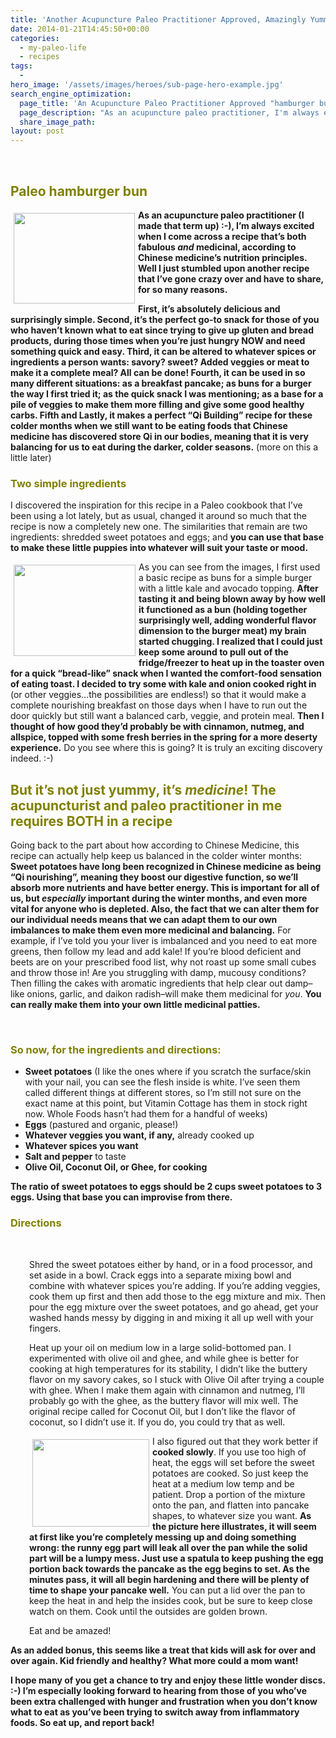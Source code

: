 ```yaml
---
title: 'Another Acupuncture Paleo Practitioner Approved, Amazingly Yummy and Filling Non-grain &#8220;bun/pancake&#8221; Recipe, Perfectly Balancing for Cold Winter Months'
date: 2014-01-21T14:45:50+00:00
categories:
  - my-paleo-life
  - recipes
tags:
  -
hero_image: '/assets/images/heroes/sub-page-hero-example.jpg'
search_engine_optimization:
  page_title: 'An Acupuncture Paleo Practitioner Approved "hamburger bun" Recipe'
  page_description: "As an acupuncture paleo practitioner, I'm always excited when I come across a recipe that not only tastes fabulous and is versatile, but is medicinal according the nutrition principles of Chinese Medicine. "
  share_image_path:
layout: post
---
```

&nbsp;

## <span style="color: #808000;">Paleo hamburger bun</span>

<img src="http://ih.constantcontact.com/fs124/1102844965003/img/175.jpg" alt="" width="194" height="145" align="left" border="0" hspace="5" vspace="5" />**As an acupuncture paleo practitioner (I made that term up) :-), I&#8217;m always excited when I come across a recipe that&#8217;s both fabulous _and_ medicinal, according to Chinese medicine&#8217;s nutrition principles. Well I just stumbled upon another recipe that I&#8217;ve gone crazy over and have to share, for so many reasons.**

**First, it&#8217;s absolutely delicious and surprisingly simple. Second, it&#8217;s the perfect go-to snack for those of you who haven&#8217;t known what to eat since trying to give up gluten and bread products, during those times when you&#8217;re just hungry NOW and need something quick and easy. Third, it can be altered to whatever spices or ingredients a person wants: savory? sweet? Added veggies or meat to make it a complete meal? All can be done! Fourth, it can be used in so many different situations: as a breakfast pancake; as buns for a burger the way I first tried it; as the quick snack I was mentioning; as a base for a pile of veggies to make them more filling and give some good healthy carbs. Fifth and Lastly, it makes a perfect &#8220;Qi Building&#8221; recipe for these colder months when we still want to be eating foods that Chinese medicine has discovered store Qi in our bodies, meaning that it is very balancing for us to eat during the darker, colder seasons.** (more on this a little later)

### <span style="color: #808000;">Two simple ingredients</span>

I discovered the inspiration for this recipe in a Paleo cookbook that I&#8217;ve been using a lot lately, but as usual, changed it around so much that the recipe is now a completely new one. The similarities that remain are two ingredients: shredded sweet potatoes and eggs; and **you can use that base to make these little puppies into whatever will suit your taste or mood.**

 <img src="http://ih.constantcontact.com/fs124/1102844965003/img/176.jpg" alt="" width="195" height="146" align="left" border="0" hspace="5" vspace="5" />As you can see from the images, I first used a basic recipe as buns for a simple burger with a little kale and avocado topping. **After tasting it and being blown away by how well it functioned as a bun (holding together surprisingly well, adding wonderful flavor dimension to the burger meat) my brain started chugging. I realized that I could just keep some around to pull out of the fridge/freezer to heat up in the toaster oven for a quick &#8220;bread-like&#8221; snack when I wanted the comfort-food sensation of eating toast. I decided to try some with kale and onion cooked right in** (or other veggies&#8230;the possibilities are endless!) so that it would make a complete nourishing breakfast on those days when I have to run out the door quickly but still want a balanced carb, veggie, and protein meal. **Then I thought of how good they&#8217;d probably be with cinnamon, nutmeg, and allspice, topped with some fresh berries in the spring for a more deserty experience.** Do you see where this is going? It is truly an exciting discovery indeed. :-)

## <span style="color: #808000;">But it&#8217;s not just yummy, it&#8217;s <em>medicine</em>! The acupuncturist and paleo practitioner in me requires BOTH in a recipe<br /> </span>

Going back to the part about how according to Chinese Medicine, this recipe can actually help keep us balanced in the colder winter months: **Sweet potatoes have long been recognized in Chinese medicine as being &#8220;Qi nourishing&#8221;, meaning they boost our digestive function, so we&#8217;ll absorb more nutrients and have better energy. This is important for all of us, but _especially_ important during the winter months, and even more vital for anyone who is depleted. Also, the fact that we can alter them for our individual needs means that we can adapt them to our own imbalances to make them even more medicinal and balancing.** For example, if I&#8217;ve told you your liver is imbalanced and you need to eat more greens, then follow my lead and add kale! If you&#8217;re blood deficient and beets are on your prescribed food list, why not roast up some small cubes and throw those in! Are you struggling with damp, mucousy conditions? Then filling the cakes with aromatic ingredients that help clear out damp&#8211;like onions, garlic, and daikon radish&#8211;will make them medicinal for _you_. **You can really make them into your own little medicinal patties.**

&nbsp;

### <span style="color: #808000;">So now, for the ingredients and directions:</span>

  * **Sweet potatoes** (I like the ones where if you scratch the surface/skin with your nail, you can see the flesh inside is white. I&#8217;ve seen them called different things at different stores, so I&#8217;m still not sure on the exact name at this point, but Vitamin Cottage has them in stock right now. Whole Foods hasn&#8217;t had them for a handful of weeks)
  * **Eggs** (pastured and organic, please!)
  * **Whatever veggies you want, if any,** already cooked up
  * **Whatever spices you want**
  * **Salt and pepper** to taste
  * **Olive Oil, Coconut Oil, or Ghee, for cooking**

**The ratio of sweet potatoes to eggs should be 2 cups sweet potatoes to 3 eggs. Using that base you can improvise from there.**

### <span style="color: #808000;"><strong>Directions </strong></span>

&nbsp;

<p style="padding-left: 30px;">
  Shred the sweet potatoes either by hand, or in a food processor, and set aside in a bowl. Crack eggs into a separate mixing bowl and combine with whatever spices you&#8217;re adding. If you&#8217;re adding veggies, cook them up first and then add those to the egg mixture and mix. Then pour the egg mixture over the sweet potatoes, and go ahead, get your washed hands messy by digging in and mixing it all up well with your fingers.
</p>

<p style="padding-left: 30px;">
  Heat up your oil on medium low in a large solid-bottomed pan. I experimented with olive oil and ghee, and while ghee is better for cooking at high temperatures for its stability, I didn&#8217;t like the buttery flavor on my savory cakes, so I stuck with Olive Oil after trying a couple with ghee. When I make them again with cinnamon and nutmeg, I&#8217;ll probably go with the ghee, as the buttery flavor will mix well. The original recipe called for Coconut Oil, but I don&#8217;t like the flavor of coconut, so I didn&#8217;t use it. If you do, you could try that as well.
</p>

<p style="padding-left: 30px;">
  <img src="http://ih.constantcontact.com/fs124/1102844965003/img/174.jpg" alt="" width="187" height="140" align="left" border="0" hspace="5" vspace="5" /> I also figured out that they work better if<strong> cooked slowly</strong>. If you use too high of heat, the eggs will set before the sweet potatoes are cooked. So just keep the heat at a medium low temp and be patient. Drop a portion of the mixture onto the pan, and flatten into pancake shapes, to whatever size you want. <strong>As the picture here illustrates, it will seem at first like you&#8217;re completely messing up and doing something wrong: the runny egg part will leak all over the pan while the solid part will be a lumpy mess. Just use a spatula to keep pushing the egg portion back towards the pancake as the egg begins to set. As the minutes pass, it will all begin hardening and there will be plenty of time to shape your pancake well.</strong> You can put a lid over the pan to keep the heat in and help the insides cook, but be sure to keep close watch on them. Cook until the outsides are golden brown.
</p>

<p style="padding-left: 30px;">
  Eat and be amazed!
</p>

**As an added bonus, this seems like a treat that kids will ask for over and over again. Kid friendly and healthy? What more could a mom want!**

**I hope many of you get a chance to try and enjoy these little wonder discs. :-) I&#8217;m especially looking forward to hearing from those of you who&#8217;ve been extra challenged with hunger and frustration when you don&#8217;t know what to eat as you&#8217;ve been trying to switch away from inflammatory foods. So eat up, and report back!** 

&nbsp;